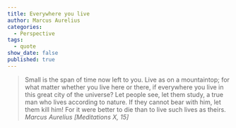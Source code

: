 ```yaml
---
title: Everywhere you live
author: Marcus Aurelius
categories:
  - Perspective
tags:
  - quote
show_date: false
published: true
---
```

>Small is the span of time now left to you. Live as on a mountaintop; for what matter whether you live here or there, if everywhere you live in this great city of the universe? Let people see, let them study, a true man who lives according to nature. If they cannot bear with him, let them kill him! For it were better to die than to live such lives as theirs.
> <cite>Marcus Aurelius [Meditations X, 15]</cite>
